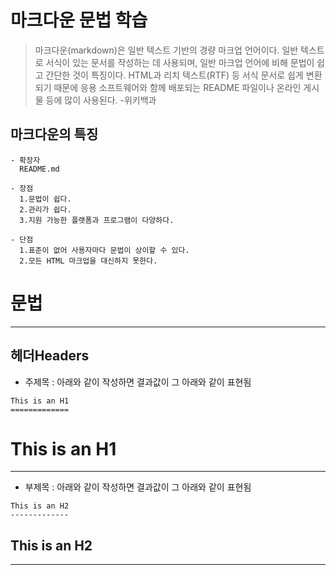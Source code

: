 # 마크다운 문법 학습

>마크다운(markdown)은 일반 텍스트 기반의 경량 마크업 언어이다. 일반 텍스트로 서식이 있는 문서를 작성하는 데 사용되며, 일반 마크업 언어에 비해 문법이 쉽고 간단한 것이 특징이다. HTML과 리치 텍스트(RTF) 등 서식 문서로 쉽게 변환되기 때문에 응용 소프트웨어와 함께 배포되는 README 파일이나 온라인 게시물 등에 많이 사용된다.
-위키백과

## 마크다운의 특징

```
- 확장자
  README.md 
  
- 장점 
  1.문법이 쉽다.
  2.관리가 쉽다.
  3.지원 가능한 플랫폼과 프로그램이 다양하다.
  
- 단점 
  1.표준이 없어 사용자마다 문법이 상이할 수 있다.
  2.모든 HTML 마크업을 대신하지 못한다.
```
# 문법
____
## 헤더Headers
* 주제목 : 아래와 같이 작성하면 결과값이 그 아래와 같이 표현됨
```
This is an H1
=============
```
  This is an H1
  =============
____
* 부제목 : 아래와 같이 작성하면 결과값이 그 아래와 같이 표현됨
```
This is an H2
-------------
```
  This is an H2
  -------------
____




